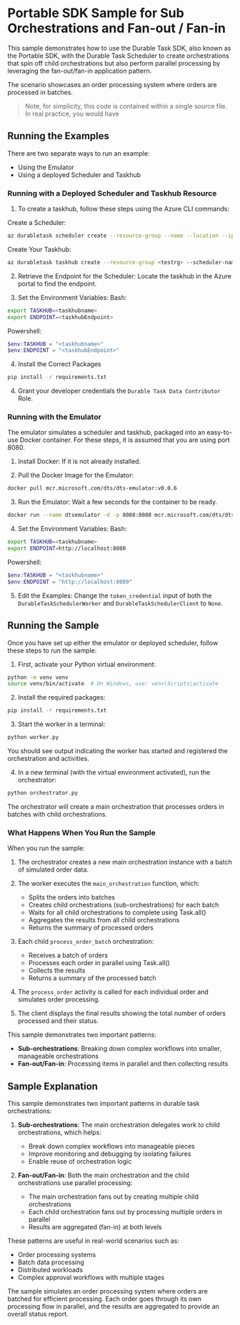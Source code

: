 # Portable SDK Sample for Sub Orchestrations and Fan-out / Fan-in

This sample demonstrates how to use the Durable Task SDK, also known as the Portable SDK, with the Durable Task Scheduler to create orchestrations that spin off child orchestrations but also perform parallel processing by leveraging the fan-out/fan-in application pattern.

The scenario showcases an order processing system where orders are processed in batches. 

> Note, for simplicity, this code is contained within a single source file. In real practice, you would have 


## Running the Examples
There are two separate ways to run an example:

- Using the Emulator
- Using a deployed Scheduler and Taskhub

### Running with a Deployed Scheduler and Taskhub Resource
1. To create a taskhub, follow these steps using the Azure CLI commands:

Create a Scheduler:
```bash
az durabletask scheduler create --resource-group --name --location --ip-allowlist "[0.0.0.0/0]" --sku-capacity 1 --sku-name "Dedicated" --tags "{'myattribute':'myvalue'}"
```

Create Your Taskhub:
```bash
az durabletask taskhub create --resource-group <testrg> --scheduler-name <testscheduler> --name <testtaskhub>
```

2. Retrieve the Endpoint for the Scheduler: Locate the taskhub in the Azure portal to find the endpoint.

3. Set the Environment Variables:
Bash:
```bash
export TASKHUB=<taskhubname>
export ENDPOINT=<taskhubEndpoint>
```
Powershell:
```powershell
$env:TASKHUB = "<taskhubname>"
$env:ENDPOINT = "<taskhubEndpoint>"
```

4. Install the Correct Packages
```bash
pip install -r requirements.txt
```

4. Grant your developer credentials the `Durable Task Data Contributor` Role.

### Running with the Emulator
The emulator simulates a scheduler and taskhub, packaged into an easy-to-use Docker container. For these steps, it is assumed that you are using port 8080.

1. Install Docker: If it is not already installed.

2. Pull the Docker Image for the Emulator:
```bash
docker pull mcr.microsoft.com/dts/dts-emulator:v0.0.6
```

3. Run the Emulator: Wait a few seconds for the container to be ready.
```bash
docker run --name dtsemulator -d -p 8080:8080 mcr.microsoft.com/dts/dts-emulator:v0.0.4
```

4. Set the Environment Variables:
Bash:
```bash
export TASKHUB=<taskhubname>
export ENDPOINT=http://localhost:8080
```
Powershell:
```powershell
$env:TASKHUB = "<taskhubname>"
$env:ENDPOINT = "http://localhost:8080"
```

5. Edit the Examples: Change the `token_credential` input of both the `DurableTaskSchedulerWorker` and `DurableTaskSchedulerClient` to `None`.

## Running the Sample

Once you have set up either the emulator or deployed scheduler, follow these steps to run the sample:

1. First, activate your Python virtual environment:
```bash
python -m venv venv
source venv/bin/activate  # On Windows, use: venv\Scripts\activate
```

2. Install the required packages:
```bash
pip install -r requirements.txt
```

3. Start the worker in a terminal:
```bash
python worker.py
```
You should see output indicating the worker has started and registered the orchestration and activities.

4. In a new terminal (with the virtual environment activated), run the orchestrator:
```bash
python orchestrator.py
```

The orchestrator will create a main orchestration that processes orders in batches with child orchestrations.

### What Happens When You Run the Sample

When you run the sample:

1. The orchestrator creates a new main orchestration instance with a batch of simulated order data.

2. The worker executes the `main_orchestration` function, which:
   - Splits the orders into batches
   - Creates child orchestrations (sub-orchestrations) for each batch
   - Waits for all child orchestrations to complete using Task.all()
   - Aggregates the results from all child orchestrations
   - Returns the summary of processed orders

3. Each child `process_order_batch` orchestration:
   - Receives a batch of orders
   - Processes each order in parallel using Task.all()
   - Collects the results
   - Returns a summary of the processed batch

4. The `process_order` activity is called for each individual order and simulates order processing.

5. The client displays the final results showing the total number of orders processed and their status.

This sample demonstrates two important patterns:
- **Sub-orchestrations**: Breaking down complex workflows into smaller, manageable orchestrations
- **Fan-out/Fan-in**: Processing items in parallel and then collecting results

## Sample Explanation

This sample demonstrates two important patterns in durable task orchestrations:

1. **Sub-orchestrations**: The main orchestration delegates work to child orchestrations, which helps:
   - Break down complex workflows into manageable pieces
   - Improve monitoring and debugging by isolating failures
   - Enable reuse of orchestration logic

2. **Fan-out/Fan-in**: Both the main orchestration and the child orchestrations use parallel processing:
   - The main orchestration fans out by creating multiple child orchestrations
   - Each child orchestration fans out by processing multiple orders in parallel
   - Results are aggregated (fan-in) at both levels

These patterns are useful in real-world scenarios such as:
- Order processing systems
- Batch data processing
- Distributed workloads
- Complex approval workflows with multiple stages

The sample simulates an order processing system where orders are batched for efficient processing. Each order goes through its own processing flow in parallel, and the results are aggregated to provide an overall status report.
